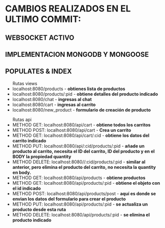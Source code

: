 

<h1><b>CAMBIOS REALIZADOS EN EL ULTIMO COMMIT:</b></h1>
<h2> WEBSOCKET ACTIVO</h2>
<h2> IMPLEMENTACION MONGODB Y MONGOOSE</h2>
<h2> POPULATES & INDEX</h2>
<ul>
Rutas views
<li>localhost:8080/products - <b>obtienes lista de productos</b></li>
<li>localhost:8080/products/:pid - <b>obtiene detalles del producto indicado </b></li>
<li>localhost:8080/chat - <b>ingresas al chat</b></li>
<li>localhost:8080/cart - <b>ingresas al carrito</b></li>
<li>localhost:8080/new_product - <b>formulario de creación de producto</b></li>
</ul>
<ul>
Rutas api
<li>METHOD GET: localhost:8080/api/cart - <b>obtiene todos los carritos</b></li>
<li>METHOD POST: localhost:8080/api/cart - <b>Crea un carrito</b></li>
<li>METHOD GET: localhost:8080/api/cart/:cid - <b>obtiene los datos del carrito indicado</b></li>
<li>METHOD PUT: localhost:8080/api/:cid/products/:pid - <b>añade un producto al carrito, necesita el ID del carrito, ID del producto y en el BODY la propiedad quantity</b></li>
<li>METHOD DELETE: localhost:8080//:cid/products/:pid - <b>similar al anterior, pero elimina el producto del carrito, no necesita la quantity en body.</b></li>
<li>METHOD GET: localhost:8080/api/products - <b>obtiene productos</b></li>
<li>METHOD GET: localhost:8080/api/products/:pid - <b>obtiene el objeto con el id indicado</b></li>
<li>METHOD POST: localhost:8080/api/products/post - <b>aquí es donde se envian los datos del formulario para crear el producto</b></li>
<li>METHOD PUT: localhost:8080/api/products/:pid - <b>se actualiza un producto desde esta ruta</b></li>
<li>METHOD DELETE: localhost:8080/api/products/:pid - <b>se elimina el producto indicado</b></li>
</ul>
